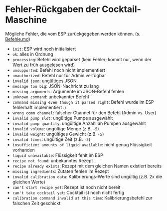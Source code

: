 # Fehler-Rückgaben der Cocktail-Maschine

Mögliche Fehler, die vom ESP zurückgegeben werden können. (s. [Befehle.md]())

- `init`: ESP wird noch initialisiert
- `ok`: alles in Ordnung
- `processing`: Befehl wird geparset (kein Fehler; kommt nur, wenn der Wert zu früh ausgelesen wird)
- `unsupported`: Befehl noch nicht implementiert
- `unauthorized`: Befehl nur für Admin verfügbar
- `invalid json`: ungültiges JSON 
- `message too big`: JSON-Nachricht zu lang
- `missing arguments`: Argumente im JSON-Befehl fehlen
- `unknown command`: unbekannter Befehl
- `command missing even though it parsed right`: Befehl wurde im ESP fehlerhaft implementiert :)
- `wrong comm channel`: falscher Channel für den Befehl (Admin vs. User)
- `invalid pump slot`: ungültige Pumpe ausgewählt
- `invalid pump quantity`: ungültige Anzahl an Pumpen ausgewählt
- `invalid volume`: ungültige Menge (z.B. `-5`)
- `invalid weight`: ungültiges Gewicht (z.B. `-5`)
- `invalid times`: ungültige Zeit (z.B. `-5`)
- `insufficient amounts of liquid available`: nicht genug Flüssigkeit vorhanden
- `liquid unavailable`: Flüssigkeit fehlt im ESP
- `recipe not found`: unbekanntes Rezept
- `recipe already exists`: Rezept mit dem gleichen Namen existiert bereits
- `missing ingredients`: Zutaten fehlen im Rezept
- `invalid calibration data`: Kalibrierungs-Werte sind ungültig (z.B. 2x die gleichen Werte)
- `can't start recipe yet`: Rezept ist noch nicht bereit
- `can't take cocktail yet`: Cocktail ist noch nicht fertig
- `calibration command invalid at this time`: Kalibrierungsbefehl zur falschen Zeit geschickt

